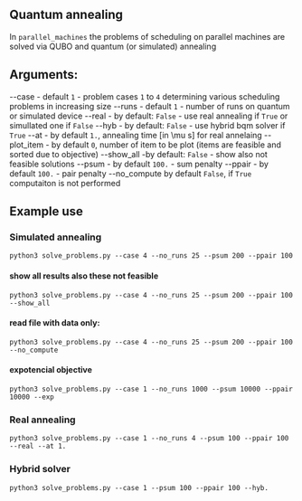 

## Quantum annealing
In ```parallel_machines```  the problems of scheduling on parallel machines are solved via QUBO and quantum (or simulated) annealing

## Arguments:

--case - default ```1``` - problem cases ```1``` to ```4``` determining various scheduling problems in increasing size
--runs  - default ```1``` - number of runs on quantum or simulated device
--real - by default: ```False``` - use real annealing if ```True``` or simullated one if ```False```
--hyb - by default: ```False``` - use hybrid bqm solver if ```True```
--at - by default ```1.```, annealing time [in \mu s] for real annelaing
--plot_item - by default ```0```, number of item to be plot (items are feasible and sorted due to objective)
--show_all -by default: ```False``` - show also not feasible solutions
--psum  - by default ```100.``` - sum penalty
--ppair - by default ```100.``` - pair penalty
--no_compute by default ```False```, if ```True``` computaiton is not performed


## Example use 

### Simulated annealing

```
python3 solve_problems.py --case 4 --no_runs 25 --psum 200 --ppair 100

```

#### show all results also these not feasible

```
python3 solve_problems.py --case 4 --no_runs 25 --psum 200 --ppair 100 --show_all

```

#### read file with data only:

```
python3 solve_problems.py --case 4 --no_runs 25 --psum 200 --ppair 100 --no_compute

```


#### expotencial objective

```
python3 solve_problems.py --case 1 --no_runs 1000 --psum 10000 --ppair 10000 --exp

```



### Real annealing

```
python3 solve_problems.py --case 1 --no_runs 4 --psum 100 --ppair 100 --real --at 1.

```


### Hybrid solver

```
python3 solve_problems.py --case 1 --psum 100 --ppair 100 --hyb.

```

